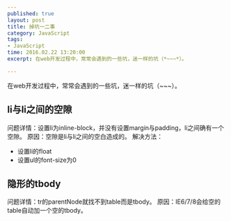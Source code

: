 ```yaml
---
published: true
layout: post
title: 掉坑一二事
category: JavaScript
tags: 
- JavaScript
time: 2016.02.22 13:20:00
excerpt: 在web开发过程中，常常会遇到的一些坑，迷一样的坑（*~~~*）。

---
```


在web开发过程中，常常会遇到的一些坑，迷一样的坑（*~~~*）。

<!--more-->
## li与li之间的空隙
问题详情：设置li为inline-block，并没有设置margin与padding，li之间确有一个空隙。
原因：空隙是li与li之间的空白造成的。
解决方法：
* 设置li的float
* 设置ul的font-size为0
## 隐形的tbody
问题详情：tr的parentNode就找不到table而是tbody。
原因：IE6/7/8会给空的table自动加一个空的tbody。

